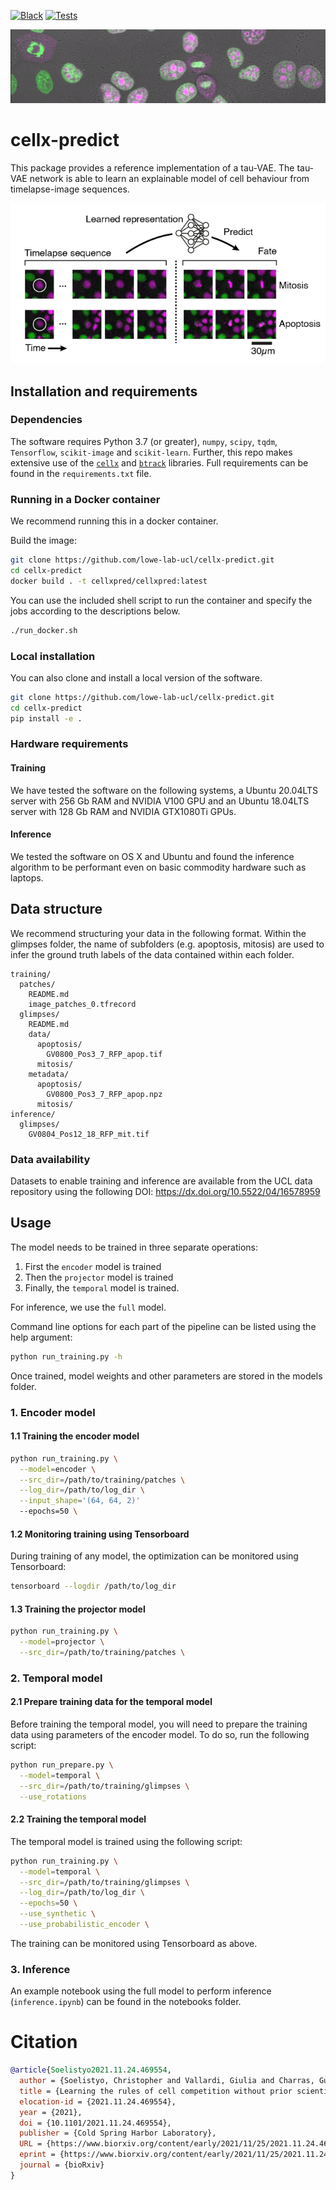 [![Black](https://img.shields.io/badge/code%20style-black-000000.svg)](https://github.com/psf/black)
[![Tests](https://github.com/lowe-lab-ucl/cellx-predict/actions/workflows/cellxpred.yml/badge.svg)](lowe-lab-ucl/cellx-predict/actions)

![header](assets/header.png)

# cellx-predict

This package provides a reference implementation of a tau-VAE. The tau-VAE network is able to learn an explainable model of cell behaviour from timelapse-image sequences.

<p align="center">
  <img src="assets/problem.png" />
</p>

## Installation and requirements

### Dependencies

The software requires Python 3.7 (or greater), `numpy`, `scipy`, `tqdm`, `Tensorflow`, `scikit-image` and `scikit-learn`. Further, this repo makes extensive use of the [`cellx`](https://github.com/quantumjot/cellx) and [`btrack`](https://github.com/quantumjot/BayesianTracker) libraries. Full requirements can be found in the `requirements.txt` file.

### Running in a Docker container

We recommend running this in a docker container.

Build the image:

```sh
git clone https://github.com/lowe-lab-ucl/cellx-predict.git
cd cellx-predict
docker build . -t cellxpred/cellxpred:latest
```

You can use the included shell script to run the container and specify the jobs according to the descriptions below.

```sh
./run_docker.sh
```

### Local installation

You can also clone and install a local version of the software.

```sh
git clone https://github.com/lowe-lab-ucl/cellx-predict.git
cd cellx-predict
pip install -e .
```

### Hardware requirements

#### Training

We have tested the software on the following systems, a Ubuntu 20.04LTS server with 256 Gb RAM and NVIDIA V100 GPU and an Ubuntu 18.04LTS server with 128 Gb RAM and NVIDIA GTX1080Ti GPUs.

#### Inference

We tested the software on OS X and Ubuntu and found the inference algorithm to be performant even on basic commodity hardware such as laptops.

## Data structure

We recommend structuring your data in the following format. Within the glimpses folder, the name of subfolders (e.g. apoptosis, mitosis) are used to infer the ground truth labels of the data contained within each folder.

```
training/
  patches/
    README.md
    image_patches_0.tfrecord
  glimpses/
    README.md
    data/
      apoptosis/
        GV0800_Pos3_7_RFP_apop.tif
      mitosis/
    metadata/
      apoptosis/
        GV0800_Pos3_7_RFP_apop.npz
      mitosis/
inference/
  glimpses/
    GV0804_Pos12_18_RFP_mit.tif
```

### Data availability

Datasets to enable training and inference are available from the UCL data repository using the following DOI: https://dx.doi.org/10.5522/04/16578959

## Usage

The model needs to be trained in three separate operations:

1. First the `encoder` model is trained
2. Then the `projector` model is trained
3. Finally, the `temporal` model is trained.

For inference, we use the `full` model.

Command line options for each part of the pipeline can be listed using the help argument:

```sh
python run_training.py -h
```

Once trained, model weights and other parameters are stored in the models folder.

### 1. Encoder model

#### 1.1 Training the encoder model

```sh
python run_training.py \
  --model=encoder \
  --src_dir=/path/to/training/patches \
  --log_dir=/path/to/log_dir \
  --input_shape='(64, 64, 2)'
  --epochs=50 \
```

#### 1.2 Monitoring training using Tensorboard

During training of any model, the optimization can be monitored using Tensorboard:

```sh
tensorboard --logdir /path/to/log_dir
```

#### 1.3 Training the projector model

```sh
python run_training.py \
  --model=projector \
  --src_dir=/path/to/training/patches \
```

### 2. Temporal model

#### 2.1 Prepare training data for the temporal model

Before training the temporal model, you will need to prepare the training data using parameters of the encoder model. To do so, run the following script:

```sh
python run_prepare.py \
  --model=temporal \
  --src_dir=/path/to/training/glimpses \
  --use_rotations
```

#### 2.2 Training the temporal model

The temporal model is trained using the following script:

```sh
python run_training.py \
  --model=temporal \
  --src_dir=/path/to/training/glimpses \
  --log_dir=/path/to/log_dir \
  --epochs=50 \
  --use_synthetic \
  --use_probabilistic_encoder \
```

The training can be monitored using Tensorboard as above.

### 3. Inference

An example notebook using the full model to perform inference (`inference.ipynb`) can be found in the notebooks folder.

# Citation

```bibtex
@article{Soelistyo2021.11.24.469554,
  author = {Soelistyo, Christopher and Vallardi, Giulia and Charras, Guillaume and Lowe, Alan R},
  title = {Learning the rules of cell competition without prior scientific knowledge},
  elocation-id = {2021.11.24.469554},
  year = {2021},
  doi = {10.1101/2021.11.24.469554},
  publisher = {Cold Spring Harbor Laboratory},
  URL = {https://www.biorxiv.org/content/early/2021/11/25/2021.11.24.469554},
  eprint = {https://www.biorxiv.org/content/early/2021/11/25/2021.11.24.469554.full.pdf},
  journal = {bioRxiv}
}
```

